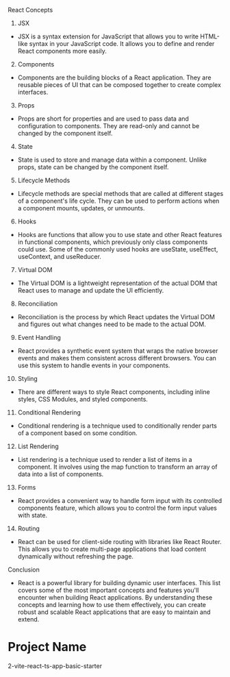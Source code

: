 React Concepts
1. JSX
- JSX is a syntax extension for JavaScript that allows you to write HTML-like syntax in your JavaScript code. It allows you to define and render React components more easily.

2. Components
- Components are the building blocks of a React application. They are reusable pieces of UI that can be composed together to create complex interfaces.

3. Props
- Props are short for properties and are used to pass data and configuration to components. They are read-only and cannot be changed by the component itself.

4. State
- State is used to store and manage data within a component. Unlike props, state can be changed by the component itself.

5. Lifecycle Methods
- Lifecycle methods are special methods that are called at different stages of a component's life cycle. They can be used to perform actions when a component mounts, updates, or unmounts.

6. Hooks
- Hooks are functions that allow you to use state and other React features in functional components, which previously only class components could use. Some of the commonly used hooks are useState, useEffect, useContext, and useReducer.

7. Virtual DOM
- The Virtual DOM is a lightweight representation of the actual DOM that React uses to manage and update the UI efficiently.

8. Reconciliation
- Reconciliation is the process by which React updates the Virtual DOM and figures out what changes need to be made to the actual DOM.

9. Event Handling
- React provides a synthetic event system that wraps the native browser events and makes them consistent across different browsers. You can use this system to handle events in your components.

10. Styling
- There are different ways to style React components, including inline styles, CSS Modules, and styled components.

11. Conditional Rendering
- Conditional rendering is a technique used to conditionally render parts of a component based on some condition.

12. List Rendering
- List rendering is a technique used to render a list of items in a component. It involves using the map function to transform an array of data into a list of components.

13. Forms
- React provides a convenient way to handle form input with its controlled components feature, which allows you to control the form input values with state.

14. Routing
- React can be used for client-side routing with libraries like React Router. This allows you to create multi-page applications that load content dynamically without refreshing the page.

Conclusion
- React is a powerful library for building dynamic user interfaces. This list covers some of the most important concepts and features you'll encounter when building React applications. By understanding these concepts and learning how to use them effectively, you can create robust and scalable React applications that are easy to maintain and extend.


# Project Name
2-vite-react-ts-app-basic-starter
